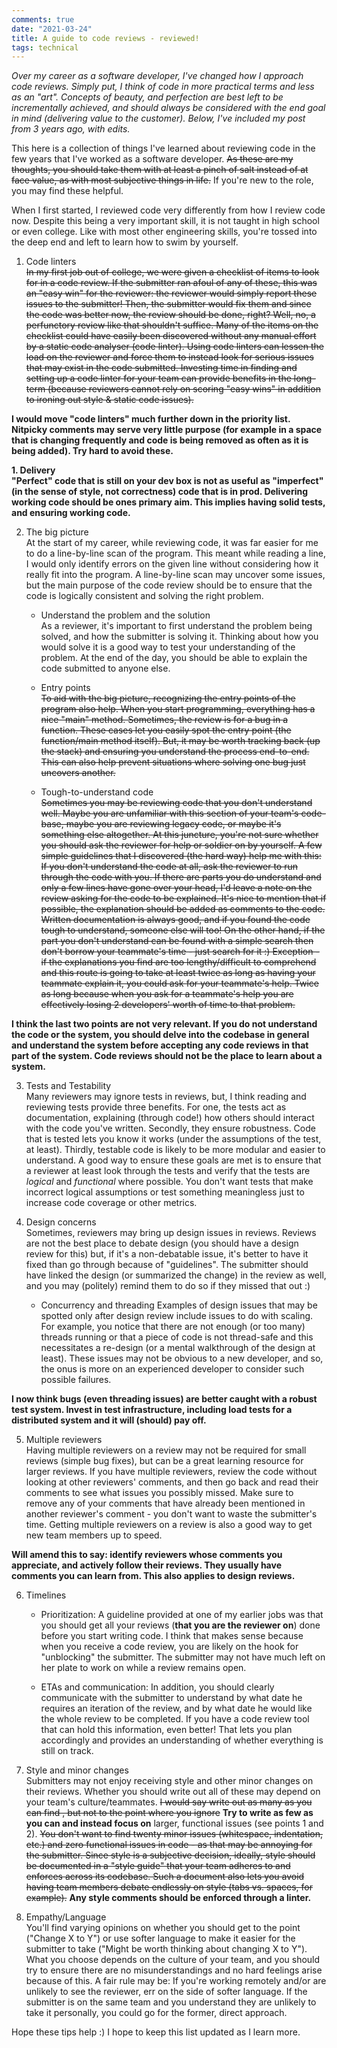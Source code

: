 ```yaml
---
comments: true
date: "2021-03-24"
title: A guide to code reviews - reviewed!
tags: technical 
---
```


_Over my career as a software developer, I've changed how I approach code reviews. Simply put, I think of code in more practical terms and less as an "art". Concepts of beauty, and perfection are best left to be incrementally achieved, and should always be considered with the end goal in mind (delivering value to the customer). Below, I've included my post from 3 years ago, with edits._

This here is a collection of things I've learned about reviewing code in the few years that I've worked as a software developer. ~~As these are my thoughts, you should take them with at least a pinch of salt instead of at face value, as with most subjective things in life.~~ If you're new to the role, you may find these helpful.

When I first started, I reviewed code very differently from how I review code now. Despite this being a very important skill, it is not taught in high school or even college. Like with most other engineering skills, you're tossed into the deep end and left to learn how to swim by yourself.

1. Code linters  
~~In my first job out of college, we were given a checklist of items to look for in a code review. If the submitter ran afoul of any of these, this was an "easy win" for the reviewer: the reviewer would simply report these issues to the submitter! Then, the submitter would fix them and since the code was better now, the review should be done, right? Well, no, a perfunctory review like that shouldn't suffice. Many of the items on the checklist could have easily been discovered without any manual effort by a static code analyser (code linter). Using code linters can lessen the load on the reviewer and force them to instead look for serious issues that may exist in the code submitted. Investing time in finding and setting up a code linter for your team can provide benefits in the long-term (because reviewers cannot rely on scoring "easy wins" in addition to ironing out style & static code issues).~~

**I would move "code linters" much further down in the priority list. Nitpicky comments may serve very little purpose (for example in a space that is changing frequently and code is being removed as often as it is being added). Try hard to avoid these.**

**1. Delivery  
"Perfect" code that is still on your dev box is not as useful as "imperfect" (in the sense of style, not correctness) code that is in prod. Delivering working code should be ones primary aim. This implies having solid tests, and ensuring working code.**

2. The big picture  
At the start of my career, while reviewing code, it was far easier for me to do a line-by-line scan of the program. This meant while reading a line, I would only identify errors on the given line without considering how it really fit into the program. A line-by-line scan may uncover some issues, but the main purpose of the code review should be to ensure that the code is logically consistent and solving the right problem.

   * Understand the problem and the solution  
As a reviewer, it's important to first understand the problem being solved, and how the submitter is solving it. Thinking about how you would solve it is a good way to test your understanding of the problem. At the end of the day, you should be able to explain the code submitted to anyone else. 

   * Entry points  
~~To aid with the big picture, recognizing the entry points of the program also help. When you start programming, everything has a nice "main" method. Sometimes, the review is for a bug in a function. These cases let you easily spot the entry point (the function/main method itself). But, it may be worth tracking back (up the stack) and ensuring you understand the process end-to-end. This can also help prevent situations where solving one bug just uncovers another.~~

   * Tough-to-understand code  
~~Sometimes you may be reviewing code that you don't understand well. Maybe you are unfamiliar with this section of your team's code-base, maybe you are reviewing legacy code, or maybe it's something else altogether. At this juncture, you're not sure whether you should ask the reviewer for help or soldier on by yourself. A few simple guidelines that I discovered (the hard way) help me with this: If you don't understand the code at all, ask the reviewer to run through the code with you. If there are parts you do understand and only a few lines have gone over your head, I'd leave a note on the review asking for the code to be explained. It's nice to mention that if possible, the explanation should be added as comments to the code. Written documentation is always good, and if you found the code tough to understand, someone else will too! On the other hand, if the part you don't understand can be found with a simple search then don't borrow your teammate's time - just search for it :) Exception - if the explanations you find are too lengthy/difficult to comprehend and this route is going to take at least twice as long as having your teammate explain it, you could ask for your teammate's help. Twice as long because when you ask for a teammate's help you are effectively losing 2 developers' worth of time to that problem.~~

**I think the last two points are not very relevant. If you do not understand the code or the system, you should delve into the codebase in general and understand the system before accepting any code reviews in that part of the system. Code reviews should not be the place to learn about a system.**

3. Tests and Testability  
Many reviewers may ignore tests in reviews, but, I think reading and reviewing tests provide three benefits. For one, the tests act as documentation, explaining (through code!) how others should interact with the code you've written. Secondly, they ensure robustness. Code that is tested lets you know it works (under the assumptions of the test, at least). Thirdly, testable code is likely to be more modular and easier to understand. A good way to ensure these goals are met is to ensure that a reviewer at least look through the tests and verify that the tests are *logical* and *functional* where possible. You don't want tests that make incorrect logical assumptions or test something meaningless just to increase code coverage or other metrics.

4. Design concerns  
Sometimes, reviewers may bring up design issues in reviews. Reviews are not the best place to debate design (you should have a design review for this) but, if it's a non-debatable issue, it's better to have it fixed than go through because of "guidelines". The submitter should have linked the design (or summarized the change) in the review as well, and you may (politely) remind them to do so if they missed that out :)

   * Concurrency and threading
Examples of design issues that may be spotted only after design review include issues to do with scaling. For example, you notice that there are not enough (or too many) threads running or that a piece of code is not thread-safe and this necessitates a re-design (or a mental walkthrough of the design at least). These issues may not be obvious to a new developer, and so, the onus is more on an experienced developer to consider such possible failures.

**I now think bugs (even threading issues) are better caught with a robust test system. Invest in test infrastructure, including load tests for a distributed system and it will (should) pay off.**

5. Multiple reviewers  
Having multiple reviewers on a review may not be required for small reviews (simple bug fixes), but can be a great learning resource for larger reviews. If you have multiple reviewers, review the code without looking at other reviewers' comments, and then go back and read their comments to see what issues you possibly missed. Make sure to remove any of your comments that have already been mentioned in another reviewer's comment - you don't want to waste the submitter's time. Getting multiple reviewers on a review is also a good way to get new team members up to speed.

**Will amend this to say: identify reviewers whose comments you appreciate, and actively follow their reviews. They usually have comments you can learn from. This also applies to design reviews.**

6. Timelines  
   * Prioritization: A guideline provided at one of my earlier jobs was that you should get all your reviews (**that you are the reviewer on**) done before you start writing code. I think that makes sense because when you receive a code review, you are likely on the hook for "unblocking" the submitter. The submitter may not have much left on her plate to work on while a review remains open.

   * ETAs and communication: In addition, you should clearly communicate with the submitter to understand by what date he requires an iteration of the review, and by what date he would like the whole review to be completed. If you have a code review tool that can hold this information, even better! That lets you plan accordingly and provides an understanding of whether everything is still on track.

7. Style and minor changes  
Submitters may not enjoy receiving style and other minor changes on their reviews. Whether you should write out all of these may depend on your team's culture/teammates. ~~I would say write out as many as you can find , but not to the point where you ignore~~ **Try to write as few as you can and instead focus on** larger, functional issues (see points 1 and 2). ~~You don't want to find twenty minor issues (whitespace, indentation, etc.) and zero functional issues in code - as that may be annoying for the submitter. Since style is a subjective decision, ideally, style should be documented in a "style guide" that your team adheres to and enforces across its codebase. Such a document also lets you avoid having team members debate endlessly on style (tabs vs. spaces, for example).~~ **Any style comments should be enforced through a linter.**

8. Empathy/Language  
You'll find varying opinions on whether you should get to the point ("Change X to Y") or use softer language to make it easier for the submitter to take ("Might be worth thinking about changing X to Y"). What you choose depends on the culture of your team, and you should try to ensure there are no misunderstandings and no hard feelings arise because of this. A fair rule may be: If you're working remotely and/or are unlikely to see the reviewer, err on the side of softer language. If the submitter is on the same team and you understand they are unlikely to take it personally, you could go for the former, direct approach.

Hope these tips help :) I hope to keep this list updated as I learn more.
